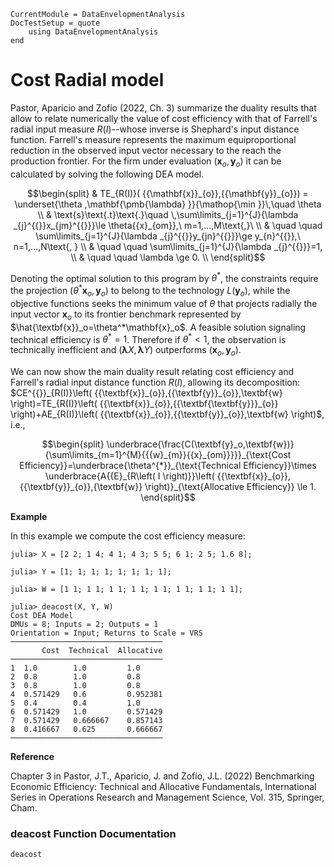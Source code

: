 ```@meta
CurrentModule = DataEnvelopmentAnalysis
DocTestSetup = quote
    using DataEnvelopmentAnalysis
end
```

# Cost Radial model


Pastor, Aparicio and Zofío (2022, Ch. 3) summarize the duality results that allow to relate numerically the value of cost efficiency with that of Farrell's radial input measure $R(I)$--whose inverse is Shephard's input distance function. Farrell's measure represents the maximum equiproportional reduction in the observed input vector necessary to the reach the production frontier. For the firm under evaluation $(\mathbf{x}_o,\mathbf{y}_o)$ it can be calculated by solving the following DEA model. 

```math
\begin{split}
& TE_{R(I)}( {{\mathbf{x}}_{o}},{{\mathbf{y}}_{o}}) = \underset{\theta ,\mathbf{\pmb{\lambda} }}{\mathop{\min }}\,\quad \theta  \\ 
& \text{s}\text{.t}\text{.}\quad \,\sum\limits_{j=1}^{J}{\lambda _{j}^{{}}x_{jm}^{{}}}\le \theta{{x}_{om}},\ m=1,...,M\text{,}\  \\ 
& \quad \quad \sum\limits_{j=1}^{J}{\lambda _{j}^{{}}y_{jn}^{{}}}\ge y_{n}^{{}},\ n=1,...,N\text{, } \\ 
& \quad \quad \sum\limits_{j=1}^{J}{\lambda _{j}^{{}}}=1, \\ 
& \quad \quad \lambda \ge 0. \\
\end{split}
```

Denoting the optimal solution to this program by $\theta^*$, the constraints require the projection $\left( {\theta^{*}\mathbf{x}_o,\mathbf{y}_o} \right)$ to belong to the technology $L(\textbf{y}_o)$, while the objective functions seeks the minimum value of $\theta$ that projects radially the input vector $\mathbf{x}_o$ to its frontier benchmark represented by $\hat{\textbf{x}}_o=\theta^*\mathbf{x}_o$. A feasible solution signaling technical efficiency is $\theta^*=1$. Therefore if  $\theta^*<1$, the observation is technically inefficient and $(\pmb{\lambda} X,\pmb{\lambda} Y)$ outperforms  $\left( {{\mathbf{x}_o,\mathbf{y}_o}} \right)$. 

We can now show the main duality result relating cost efficiency and Farrell's radial input distance function $R(I)$, allowing its decomposition:   $CE^{{}}_{R(I)}\left( {{\textbf{x}}_{o}},{{\textbf{y}}_{o}},\textbf{w} \right)=TE_{R(I)}\left( {{\textbf{x}}_{o}},{{\textbf{\textbf{y}}}_{o}} \right)+AE_{R(I)}\left( {{\textbf{x}}_{o}},{{\textbf{y}}_{o}},\textbf{w} \right)$, i.e.,		

```math 
\begin{split}
 \underbrace{\frac{C(\textbf{y}_o,\textbf{w})}{\sum\limits_{m=1}^{M}{{{w}_{m}}{{x}_{om}}}}}_{\text{Cost Efficiency}}=\underbrace{\theta^{*}}_{\text{Technical Efficiency}}\times \underbrace{A{{E}_{R\left( I \right)}}\left( {{\textbf{x}}_{o}},{{\textbf{y}}_{o}},{\textbf{w}} \right)}_{\text{Allocative Efficiency}} \le 1. 
\end{split}
```


**Example**

In this example we compute the cost efficiency measure:
```jldoctest 1
julia> X = [2 2; 1 4; 4 1; 4 3; 5 5; 6 1; 2 5; 1.6 8];

julia> Y = [1; 1; 1; 1; 1; 1; 1; 1];

julia> W = [1 1; 1 1; 1 1; 1 1; 1 1; 1 1; 1 1; 1 1];

julia> deacost(X, Y, W)
Cost DEA Model 
DMUs = 8; Inputs = 2; Outputs = 1
Orientation = Input; Returns to Scale = VRS
──────────────────────────────────
       Cost  Technical  Allocative
──────────────────────────────────
1  1.0        1.0         1.0
2  0.8        1.0         0.8
3  0.8        1.0         0.8
4  0.571429   0.6         0.952381
5  0.4        0.4         1.0
6  0.571429   1.0         0.571429
7  0.571429   0.666667    0.857143
8  0.416667   0.625       0.666667
──────────────────────────────────
```

**Reference**

Chapter 3 in Pastor, J.T., Aparicio, J. and Zofío, J.L. (2022) Benchmarking Economic Efficiency: Technical and Allocative Fundamentals, International Series in Operations Research and Management Science, Vol. 315,  Springer, Cham. 


### deacost Function Documentation

```@docs
deacost
```


